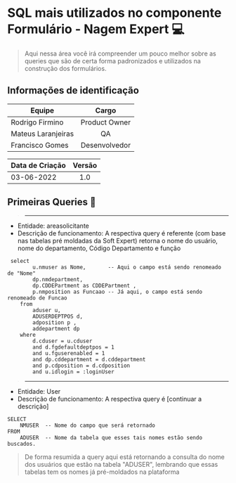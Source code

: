 # SQL mais utilizados no componente Formulário - Nagem Expert 💻

> <p> Aqui nessa área você irá compreender um pouco melhor sobre as queries que são de certa forma padronizados e utilizados na construção dos formulários. </p>

## Informações de identificação 
| Equipe   |      Cargo      |
|----------|:-------------:|
| Rodrigo Firmino |  Product Owner |
| Mateus Laranjeiras |    QA   |
| Francisco Gomes | Desenvolvedor |

|Data de Criação| Versão |
|----------|:-------------:|
|03-06-2022|1.0|

## Primeiras Queries 🎲

> ------------------------------------------------------------------------------------------


- Entidade: areasolicitante
- Descrição de funcionamento: A respectiva query é referente (com base nas tabelas pré moldadas da Soft Expert) retorna o nome do usuário, nome do departamento, Código Departamento e função

```
 select
        u.nmuser as Nome,       -- Aqui o campo está sendo renomeado de "Nome"
        dp.nmdepartment,
        dp.CDDEPartment as CDDEPartment ,
        p.nmposition as Funcaao -- Já aqui, o campo está sendo renomeado de Funcao
    from
        aduser u,
        ADUSERDEPTPOS d,
        adposition p ,
        addepartment dp 
    where
        d.cduser = u.cduser 
        and d.fgdefaultdeptpos = 1 
        and u.fguserenabled = 1 
        and dp.cddepartment = d.cddepartment 
        and p.cdposition = d.cdposition 
        and u.idlogin = :loginUser
```
> ------------------------------------------------------------------------------------------

- Entidade: User
- Descrição de funcionamento: A respectiva query é [continuar a descrição]

```
SELECT
    NMUSER  -- Nome do campo que será retornado
FROM
    ADUSER  -- Nome da tabela que esses tais nomes estão sendo buscados.
```
> De forma resumida a query aqui está retornando a consulta do nome dos usuários que estão na tabela "ADUSER", lembrando que essas tabelas tem os nomes já pré-moldados na plataforma
